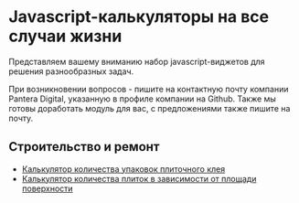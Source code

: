# Javascript-калькуляторы на все случаи жизни

Представляем вашему вниманию набор javascript-виджетов для решения разнообразных задач.

При возникновении вопросов - пишите на контактную почту компании Pantera Digital, указанную в профиле компании на Github. Также мы готовы доработать модуль для вас, с предложениями также пишите на почту.

## Строительство и ремонт

* [Калькулятор количества упаковок плиточного клея](https://pantera-digital.github.io/js-calculators/building/calcTileGlue/)
* [Калькулятор количества плиток в зависимости от площади поверхности](https://pantera-digital.github.io/js-calculators/building/calcTileCount/)
